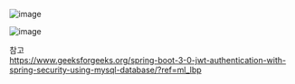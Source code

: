 
![image](https://github.com/Doyun9710/spring-security_simpleJWT/assets/116128876/bdfa909b-0998-4dcd-9adc-b57c042fcbd4)

![image](https://github.com/Doyun9710/spring-security_simpleJWT/assets/116128876/594c4dc9-e867-4629-a761-f5b462ae4615)


참고   
https://www.geeksforgeeks.org/spring-boot-3-0-jwt-authentication-with-spring-security-using-mysql-database/?ref=ml_lbp   

<br>

